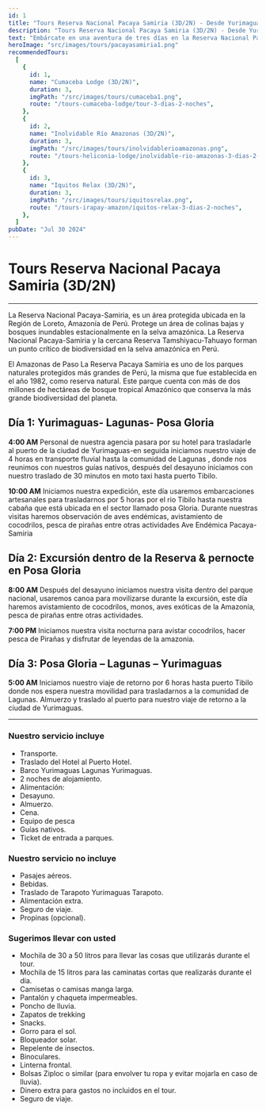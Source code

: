 ```yaml
---
id: 1
title: "Tours Reserva Nacional Pacaya Samiria (3D/2N) - Desde Yurimaguas"
description: "Tours Reserva Nacional Pacaya Samiria (3D/2N) - Desde Yurimaguas"
text: "Embárcate en una aventura de tres días en la Reserva Nacional Pacaya Samiria, explorando la rica biodiversidad y la belleza natural desde Yurimaguas."
heroImage: "src/images/tours/pacayasamiria1.png"
recommendedTours:
  [
    {
      id: 1,
      name: "Cumaceba Lodge (3D/2N)",
      duration: 3,
      imgPath: "/src/images/tours/cumaceba1.png",
      route: "/tours-cumaceba-lodge/tour-3-dias-2-noches",
    },
    {
      id: 2,
      name: "Inolvidable Río Amazonas (3D/2N)",
      duration: 3,
      imgPath: "/src/images/tours/inolvidablerioamazonas.png",
      route: "/tours-heliconia-lodge/inolvidable-rio-amazonas-3-dias-2-noches",
    },
    {
      id: 3,
      name: "Iquitos Relax (3D/2N)",
      duration: 3,
      imgPath: "/src/images/tours/iquitosrelax.png",
      route: "/tours-irapay-amazon/iquitos-relax-3-dias-2-noches",
    },
  ]
pubDate: "Jul 30 2024"
---
```


# Tours Reserva Nacional Pacaya Samiria (3D/2N)

---

La Reserva Nacional Pacaya-Samiria, es un área protegida ubicada en la Región de Loreto, Amazonía de Perú. Protege un área de colinas bajas y bosques inundables estacionalmente en la selva amazónica. La Reserva Nacional Pacaya-Samiria y la cercana Reserva Tamshiyacu-Tahuayo forman un punto crítico de biodiversidad en la selva amazónica en Perú.

El Amazonas de Paso
La Reserva Pacaya Samiria es uno de los parques naturales protegidos más grandes de Perú, la misma que fue establecida en el año 1982, como reserva natural. Este parque cuenta con más de dos millones de hectáreas de bosque tropical Amazónico que conserva la más grande biodiversidad del planeta.

## Día 1: Yurimaguas- Lagunas- Posa Gloria

**4:00 AM** Personal de nuestra agencia pasara por su hotel para trasladarle al puerto de la ciudad de Yurimaguas-en seguida iniciamos nuestro viaje de 4 horas en transporte fluvial hasta la comunidad de Lagunas , donde nos reunimos con nuestros guías nativos, después del desayuno iniciamos con nuestro traslado de 30 minutos en moto taxi hasta puerto Tibilo.

**10:00 AM** Iniciamos nuestra expedición, este día usaremos embarcaciones artesanales para trasladarnos por 5 horas por el rio Tibilo hasta nuestra cabaña que está ubicada en el sector llamado posa Gloria. Durante nuestras visitas haremos observación de aves endémicas, avistamiento de cocodrilos, pesca de pirañas entre otras actividades Ave Endémica Pacaya-Samiria

## Día 2: Excursión dentro de la Reserva & pernocte en Posa Gloria

**8:00 AM** Después del desayuno iniciamos nuestra visita dentro del parque nacional, usaremos canoa para movilizarse durante la excursión, este día haremos avistamiento de cocodrilos, monos, aves exóticas de la Amazonía, pesca de pirañas entre otras actividades.

**7:00 PM** Iniciamos nuestra visita nocturna para avistar cocodrilos, hacer pesca de Pirañas y disfrutar de leyendas de la amazonia.

## Día 3: Posa Gloria – Lagunas – Yurimaguas

**5:00 AM** Iniciamos nuestro viaje de retorno por 6 horas hasta puerto Tibilo donde nos espera nuestra movilidad para trasladarnos a la comunidad de Lagunas. Almuerzo y traslado al puerto para nuestro viaje de retorno a la ciudad de Yurimaguas.

---

### Nuestro servicio incluye

- Transporte.
- Traslado del Hotel al Puerto Hotel.
- Barco Yurimaguas Lagunas Yurimaguas.
- 2 noches de alojamiento.
- Alimentación:
- Desayuno.
- Almuerzo.
- Cena.
- Equipo de pesca
- Guías nativos.
- Ticket de entrada a parques.

### Nuestro servicio no incluye

- Pasajes aéreos.
- Bebidas.
- Traslado de Tarapoto Yurimaguas Tarapoto.
- Alimentación extra.
- Seguro de viaje.
- Propinas (opcional).

### Sugerimos llevar con usted

- Mochila de 30 a 50 litros para llevar las cosas que utilizarás durante el tour.
- Mochila de 15 litros para las caminatas cortas que realizarás durante el día.
- Camisetas o camisas manga larga.
- Pantalón y chaqueta impermeables.
- Poncho de lluvia.
- Zapatos de trekking
- Snacks.
- Gorro para el sol.
- Bloqueador solar.
- Repelente de insectos.
- Binoculares.
- Linterna frontal.
- Bolsas Ziploc o similar (para envolver tu ropa y evitar mojarla en caso de lluvia).
- Dinero extra para gastos no incluidos en el tour.
- Seguro de viaje.